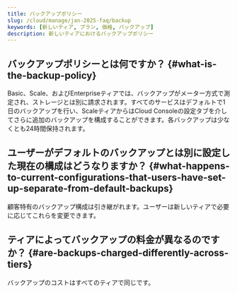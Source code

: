 ```yaml
---
title: バックアップポリシー
slug: /cloud/manage/jan-2025-faq/backup
keywords: [新しいティア, プラン, 価格, バックアップ]
description: 新しいティアにおけるバックアップポリシー
---
```


## バックアップポリシーとは何ですか？ {#what-is-the-backup-policy}
Basic、Scale、およびEnterpriseティアでは、バックアップがメーター方式で測定され、ストレージとは別に請求されます。すべてのサービスはデフォルトで1日のバックアップを行い、ScaleティアからはCloud Consoleの設定タブを介してさらに追加のバックアップを構成することができます。各バックアップは少なくとも24時間保持されます。

## ユーザーがデフォルトのバックアップとは別に設定した現在の構成はどうなりますか？ {#what-happens-to-current-configurations-that-users-have-set-up-separate-from-default-backups}

顧客特有のバックアップ構成は引き継がれます。ユーザーは新しいティアで必要に応じてこれらを変更できます。

## ティアによってバックアップの料金が異なるのですか？ {#are-backups-charged-differently-across-tiers}

バックアップのコストはすべてのティアで同じです。
